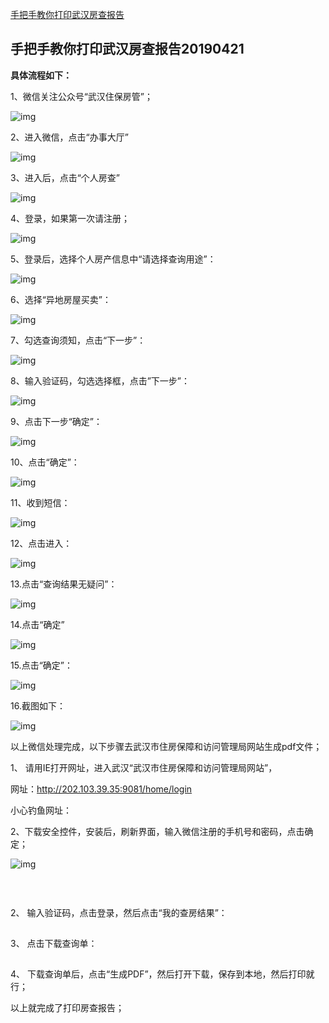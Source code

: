 [手把手教你打印武汉房查报告](https://mp.weixin.qq.com/s?__biz=MzU0Mjg3NTAxNA==&mid=2247484715&idx=2&sn=24f92451c87ccc547896e6de3a300ce5&chksm=fb1549c2cc62c0d45f8b76e70f2b2f3461df36951a800d58f4cb34e8fa164c4e394a31de3af3&mpshare=1&scene=24&srcid=0628ixUgb6Yy8Jij5ZMLQIMf&sharer_sharetime=1566475745547&sharer_shareid=ffcbc8d4067ff3dec5e805f88bacd45f&key=1fa15854e5017e785fbdbb46a1b3dd7b0d694a60d461105c42c3df8b37e97f230600f26a80a3b8944b8f4c736459fb5de0a3f7412cf0dfc64521a5359a581c561b1e00eba0fab69368865185a0d4ee2fcec1d8afebd5ff1b66971067bc1354303b1d3adce5d71f884d98487dc4ce162e03fccacdfbb020558e31ac81b0938c66&ascene=1&uin=MTUzMjkzMDk0NA%3D%3D&devicetype=Windows+10+x64&version=62090529&lang=zh_CN&exportkey=A5jZ28k9YxfBcRuZID%2FWaVM%3D&pass_ticket=m6IyERWs3j%2FC1e42T0%2BZxm0L70I4ljhHbwOg6v%2BC72BMIVwND%2FtIvefkF8jdjKF8)

## 手把手教你打印武汉房查报告20190421

**具体流程如下：**



1、微信关注公众号“武汉住保房管”；

![img](https://mmbiz.qpic.cn/mmbiz_png/hVB2leQawaGj7FFBNJexmWWBZKqD8z3EpBfyoRKqjsic8VWk1Z6iaicmXtL8ysrLoicbhgpuvBibbhRTicjv9RqONnlQ/640?wx_fmt=png&tp=webp&wxfrom=5&wx_lazy=1&wx_co=1)

 

 

2、进入微信，点击“办事大厅”

 

![img](https://mmbiz.qpic.cn/mmbiz_png/hVB2leQawaGj7FFBNJexmWWBZKqD8z3EyBru5FeYMsRL6tRVlUFIshkqOahcnasVcIc18fiamUsUKGgOGiaM5UCg/640?wx_fmt=png&tp=webp&wxfrom=5&wx_lazy=1&wx_co=1)





3、进入后，点击“个人房查”

 

![img](https://mmbiz.qpic.cn/mmbiz_png/hVB2leQawaGj7FFBNJexmWWBZKqD8z3EKNibYdCcUXqlmr18enrVg3KPg5QXGG16lI0AqZgTebf0c8v3GuMIF4w/640?wx_fmt=png&tp=webp&wxfrom=5&wx_lazy=1&wx_co=1)





4、登录，如果第一次请注册；

 

![img](https://mmbiz.qpic.cn/mmbiz_png/hVB2leQawaGj7FFBNJexmWWBZKqD8z3EWkW95jhQaVqAVK9cicgyMD9GVru3M0tLLRwgYr9qnngYaYh5Z02VeSw/640?wx_fmt=png&tp=webp&wxfrom=5&wx_lazy=1&wx_co=1)



5、登录后，选择个人房产信息中“请选择查询用途”：

 

![img](https://mmbiz.qpic.cn/mmbiz_png/hVB2leQawaGj7FFBNJexmWWBZKqD8z3E1aibE90quPbCjqRKaicV907ttgSQ8mnkgXYR22WsEnMqA5WmHxiaCt4nw/640?wx_fmt=png&tp=webp&wxfrom=5&wx_lazy=1&wx_co=1)





6、选择“异地房屋买卖”：

 

![img](https://mmbiz.qpic.cn/mmbiz_png/hVB2leQawaGj7FFBNJexmWWBZKqD8z3EZGtzBvv6eAUzicibJdicFLX98E0Bz5VBt8DWapv20NPG9kxLKfgSGKZvQ/640?wx_fmt=png&tp=webp&wxfrom=5&wx_lazy=1&wx_co=1)





7、勾选查询须知，点击“下一步”：

 

![img](https://mmbiz.qpic.cn/mmbiz_png/hVB2leQawaGj7FFBNJexmWWBZKqD8z3Eg9sucpbiabibiafy2IpvIKzP4Mib6vPCXneTpiaRkI9WQFtOPmJl75yLArg/640?wx_fmt=png&tp=webp&wxfrom=5&wx_lazy=1&wx_co=1)





8、输入验证码，勾选选择框，点击”下一步”：

 

![img](https://mmbiz.qpic.cn/mmbiz_png/hVB2leQawaGj7FFBNJexmWWBZKqD8z3E2OerKL31KrB5B7TWYdIscYibMLVTpo8ysqqWWoFAwyFU9To1FXUVhxQ/640?wx_fmt=png&tp=webp&wxfrom=5&wx_lazy=1&wx_co=1)





9、点击下一步“确定”：

 

![img](https://mmbiz.qpic.cn/mmbiz_png/hVB2leQawaGj7FFBNJexmWWBZKqD8z3EzHSVoticR7FSbjlDiamwkribAtOjbmlV2f3ltjsjP3LHdez1BJRIIvhkw/640?wx_fmt=png&tp=webp&wxfrom=5&wx_lazy=1&wx_co=1)





10、点击“确定”：

 

![img](https://mmbiz.qpic.cn/mmbiz_png/hVB2leQawaGj7FFBNJexmWWBZKqD8z3EQEv6d8MuQk3MALjRbicBcialSH1OMViaDbb1A9o7LfqCQcN1ULricpkEHQ/640?wx_fmt=png&tp=webp&wxfrom=5&wx_lazy=1&wx_co=1)

11、收到短信：



![img](https://mmbiz.qpic.cn/mmbiz_png/hVB2leQawaGj7FFBNJexmWWBZKqD8z3EoEewttAvn2YS09q6DiaGoTlLHgXjMx4Exn350LZ1UfVygs1olOBsYsg/640?wx_fmt=png&tp=webp&wxfrom=5&wx_lazy=1&wx_co=1)





12、点击进入：

 

![img](https://mmbiz.qpic.cn/mmbiz_png/hVB2leQawaGj7FFBNJexmWWBZKqD8z3E6cAKibtSeiadLQpQs1QBU4yzJwG0S1ywd9ibY5XrD6d2W2aFSgPc2yDTg/640?wx_fmt=png&tp=webp&wxfrom=5&wx_lazy=1&wx_co=1)

13.点击“查询结果无疑问”：

 

![img](https://mmbiz.qpic.cn/mmbiz_png/hVB2leQawaGj7FFBNJexmWWBZKqD8z3EpOYdXsNrZ0Ow2ibMceED4YEnoF5RRIFly6Mdo6rqkHicdOMnUaCwyH4Q/640?wx_fmt=png&tp=webp&wxfrom=5&wx_lazy=1&wx_co=1)

14.点击“确定”

 

![img](https://mmbiz.qpic.cn/mmbiz_png/hVB2leQawaGj7FFBNJexmWWBZKqD8z3Exd8ibcrGPgfYcWjLlQ76l311EQ6nbPFKlFJuqPFCB6FxVzyPYbREfCg/640?wx_fmt=png&tp=webp&wxfrom=5&wx_lazy=1&wx_co=1)

15.点击“确定”：

 

![img](https://mmbiz.qpic.cn/mmbiz_png/hVB2leQawaGj7FFBNJexmWWBZKqD8z3E1xVK5z1ZTHQUPWn4ZPIDnKvJ2L2UvhD2Q9PxqsmwMC46Y6j3zoVECw/640?wx_fmt=png&tp=webp&wxfrom=5&wx_lazy=1&wx_co=1)

16.截图如下：

 

![img](https://mmbiz.qpic.cn/mmbiz_png/hVB2leQawaGj7FFBNJexmWWBZKqD8z3EW0M4sObmaiaC6sgeexRnSWpVQib50jC9TxiaROzr6fkibW5cTnuDhbiaOjw/640?wx_fmt=png&tp=webp&wxfrom=5&wx_lazy=1&wx_co=1)

以上微信处理完成，以下步骤去武汉市住房保障和访问管理局网站生成pdf文件；



1、 请用IE打开网址，进入武汉“武汉市住房保障和访问管理局网站”，

网址：http://202.103.39.35:9081/home/login

小心钓鱼网址：



2、下载安全控件，安装后，刷新界面，输入微信注册的手机号和密码，点击确定；

![img](https://mmbiz.qpic.cn/mmbiz_png/hVB2leQawaGj7FFBNJexmWWBZKqD8z3EfwGq4pRzfDFhHGoxn5QXIK65micjZ7Z6uDEJcYphOIjWV1hKOs4HUGQ/640?wx_fmt=png&tp=webp&wxfrom=5&wx_lazy=1&wx_co=1)

![img](data:image/gif;base64,iVBORw0KGgoAAAANSUhEUgAAAAEAAAABCAYAAAAfFcSJAAAADUlEQVQImWNgYGBgAAAABQABh6FO1AAAAABJRU5ErkJggg==)

![img](data:image/gif;base64,iVBORw0KGgoAAAANSUhEUgAAAAEAAAABCAYAAAAfFcSJAAAADUlEQVQImWNgYGBgAAAABQABh6FO1AAAAABJRU5ErkJggg==)



![img](data:image/gif;base64,iVBORw0KGgoAAAANSUhEUgAAAAEAAAABCAYAAAAfFcSJAAAADUlEQVQImWNgYGBgAAAABQABh6FO1AAAAABJRU5ErkJggg==)

2、 输入验证码，点击登录，然后点击“我的查房结果”：

![img](data:image/gif;base64,iVBORw0KGgoAAAANSUhEUgAAAAEAAAABCAYAAAAfFcSJAAAADUlEQVQImWNgYGBgAAAABQABh6FO1AAAAABJRU5ErkJggg==)

3、 点击下载查询单：

![img](data:image/gif;base64,iVBORw0KGgoAAAANSUhEUgAAAAEAAAABCAYAAAAfFcSJAAAADUlEQVQImWNgYGBgAAAABQABh6FO1AAAAABJRU5ErkJggg==)

4、 下载查询单后，点击“生成PDF”，然后打开下载，保存到本地，然后打印就行；

 

以上就完成了打印房查报告；



